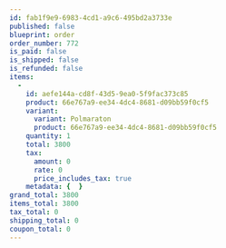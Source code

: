 ```yaml
---
id: fab1f9e9-6983-4cd1-a9c6-495bd2a3733e
published: false
blueprint: order
order_number: 772
is_paid: false
is_shipped: false
is_refunded: false
items:
  -
    id: aefe144a-cd8f-43d5-9ea0-5f9fac373c85
    product: 66e767a9-ee34-4dc4-8681-d09bb59f0cf5
    variant:
      variant: Polmaraton
      product: 66e767a9-ee34-4dc4-8681-d09bb59f0cf5
    quantity: 1
    total: 3800
    tax:
      amount: 0
      rate: 0
      price_includes_tax: true
    metadata: {  }
grand_total: 3800
items_total: 3800
tax_total: 0
shipping_total: 0
coupon_total: 0
---
```

